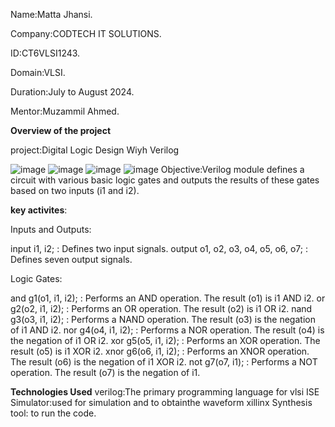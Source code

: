 Name:Matta Jhansi.

Company:CODTECH IT SOLUTIONS.

ID:CT6VLSI1243.

Domain:VLSI.

Duration:July to August 2024.

Mentor:Muzammil Ahmed.

**Overview of the project**

project:Digital Logic Design Wiyh Verilog

![image](https://github.com/user-attachments/assets/cd3909a3-e304-4be3-80e6-cd117c5fd44a)
![image](https://github.com/user-attachments/assets/8d22dd70-6334-4425-a053-a4ad6ada772c)
![image](https://github.com/user-attachments/assets/4b826a7d-d347-4c60-93c0-f4f8dadbcb50)
![image](https://github.com/user-attachments/assets/da1d0339-581b-45ca-a9dd-8bcda3d6f430)
Objective:Verilog module defines a circuit with various basic logic gates and outputs the results of these gates based on two inputs (i1 and i2). 

**key activites**:

Inputs and Outputs:

input i1, i2; : Defines two input signals.
output o1, o2, o3, o4, o5, o6, o7; : Defines seven output signals.

Logic Gates:

and g1(o1, i1, i2); : Performs an AND operation. The result (o1) is i1 AND i2.
or g2(o2, i1, i2); : Performs an OR operation. The result (o2) is i1 OR i2.
nand g3(o3, i1, i2); : Performs a NAND operation. The result (o3) is the negation of i1 AND i2.
nor g4(o4, i1, i2); : Performs a NOR operation. The result (o4) is the negation of i1 OR i2.
xor g5(o5, i1, i2); : Performs an XOR operation. The result (o5) is i1 XOR i2.
xnor g6(o6, i1, i2); : Performs an XNOR operation. The result (o6) is the negation of i1 XOR i2.
not g7(o7, i1); : Performs a NOT operation. The result (o7) is the negation of i1.

**Technologies Used**
verilog:The primary programming language for vlsi
ISE Simulator:used for simulation and to obtainthe waveform
xillinx Synthesis tool: to run the code.
